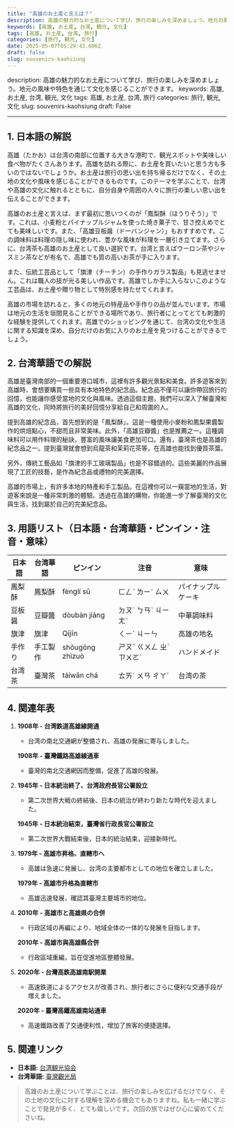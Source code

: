 ```yaml
---
title: "高雄のお土産と言えば？"
description: 高雄の魅力的なお土産について学び、旅行の楽しみを深めましょう。地元の風味や特色を通じて文化を感じることができます。
keywords: [高雄, お土産, 台湾, 観光, 文化]
tags: [高雄, お土産, 台湾, 旅行]
categories: [旅行, 観光, 文化]
date: 2025-05-07T05:29:43.606Z
draft: false
slug: souvenirs-kaohsiung
---
```


description: 高雄の魅力的なお土産について学び、旅行の楽しみを深めましょう。地元の風味や特色を通じて文化を感じることができます。
keywords: 高雄, お土産, 台湾, 観光, 文化
tags: 高雄, お土産, 台湾, 旅行
categories: 旅行, 観光, 文化
slug: souvenirs-kaohsiung
draft: False

---

## 1. 日本語の解説

高雄（たかお）は台湾の南部に位置する大きな港町で、観光スポットや美味しい食べ物がたくさんあります。高雄を訪れる際に、お土産を買いたいと思う方も多いのではないでしょうか。お土産は旅行の思い出を持ち帰るだけでなく、その土地の文化や風味を感じることができるものです。このテーマを学ぶことで、台湾や高雄の文化に触れるとともに、自分自身や周囲の人々に旅行の楽しい思い出を伝えることができます。

高雄のお土産と言えば、まず最初に思いつくのが「鳳梨酥（ほうりそう）」です。これは、小麦粉とパイナップルジャムを使った焼き菓子で、甘さ控えめでとても美味しいです。また、「高雄豆板醤（ドーバンジャン）」もおすすめです。この調味料は料理の隠し味に使われ、豊かな風味が料理を一層引き立てます。さらに、台湾茶も高雄のお土産として良い選択です。台湾と言えばウーロン茶やジャスミン茶などが有名で、高雄でも質の高いお茶が手に入ります。

また、伝統工芸品として「旗津（チーチン）の手作りガラス製品」も見逃せません。これは職人の技が光る美しい作品です。高雄でしか手に入らないこのような工芸品は、お土産や贈り物として特別感を持たせてくれます。

高雄の市場を訪れると、多くの地元の特産品や手作りの品が並んでいます。市場は地元の生活を垣間見ることができる場所であり、旅行者にとってとても刺激的な経験を提供してくれます。高雄でのショッピングを通じて、台湾の文化や生活に関する知識を深め、自分だけのお気に入りのお土産を見つけることができるでしょう。

## 2. 台湾華語での解説

高雄是臺灣南部的一個重要港口城市，這裡有許多觀光景點和美食。許多遊客來到高雄時，會想要購買一些具有本地特色的紀念品。紀念品不僅可以讓你帶回旅行的回憶，也能讓你感受當地的文化與風味。透過這個主題，我們可以深入了解臺灣和高雄的文化，同時將旅行的美好回憶分享給自己和周圍的人。

提到高雄的紀念品，首先想到的是「鳳梨酥」。這是一種使用小麥粉和鳳梨果醬製作的烘焙點心，不甜而且非常美味。此外，「高雄豆瓣醬」也是推薦之一。這種調味料可以用作料理的秘訣，豐富的風味讓美食更加可口。還有，臺灣茶也是高雄的紀念品之一。提到臺灣就會想到烏龍茶和茉莉花茶等，在高雄也能找到優質茶葉。

另外，傳統工藝品如「旗津的手工玻璃製品」也是不容錯過的。這些美麗的作品展現了工匠的技藝，是作為紀念品或禮物的完美選擇。

高雄的市場上，有許多本地的特產和手工製品。在這裡你可以一窺當地的生活，對遊客來說是一種非常刺激的體驗。透過在高雄的購物，你能進一步了解臺灣的文化與生活，找到屬於自己的完美紀念品。

## 3. 用語リスト（日本語・台湾華語・ピンイン・注音・意味）

| 日本語       | 台湾華語       | ピンイン       | 注音     | 意味                   |
|--------------|----------------|----------------|----------|------------------------|
| 鳳梨酥       | 鳳梨酥         | fènglí sū      | ㄈㄥˋ ㄌㄧˊ ㄙㄨ         | パイナップルケーキ     |
| 豆板醤       | 豆瓣醬         | dòubàn jiàng   | ㄉㄡˋ ㄅㄢˋ ㄐㄧㄤˋ      | 中華調味料             |
| 旗津         | 旗津           | Qíjīn          | ㄑㄧˊ ㄐㄧㄣ            | 高雄の地名             |
| 手作り        | 手工製作       | shǒugōng zhìzuò| ㄕㄡˇ ㄍㄨㄥ ㄓˋㄗㄨㄛˋ | ハンドメイド           |
| 台湾茶       | 臺灣茶         | táiwān chá     | ㄊㄞˊ ㄨㄢ ㄔㄚˊ        | 台湾の茶               |

## 4. 関連年表

1. **1908年 - 台湾鉄道高雄線開通**
   - 台湾の南北交通網が整備され、高雄の発展に寄与しました。
   
   **1908年 - 臺灣鐵路高雄線通車**
   - 臺灣的南北交通網因而整備，促進了高雄的發展。

2. **1945年 - 日本統治終了、台湾政府長官公署設立**
   - 第二次世界大戦の終結後、日本の統治が終わり新たな時代を迎えました。

   **1945年 - 日本統治結束，臺灣省行政長官公署設立**
   - 第二次世界大戰結束後，日本的統治結束，迎接新時代。

3. **1979年 - 高雄市昇格、直轄市へ**
   - 高雄は急速に発展し、台湾の主要都市としての地位を確立しました。

   **1979年 - 高雄市升格為直轄市**
   - 高雄迅速發展，確認其臺灣主要城市的地位。

4. **2010年 - 高雄市と高雄県の合併**
   - 行政区域の再編により、地域全体の一体的な発展を目指します。

   **2010年 - 高雄市與高雄縣合併**
   - 行政區域重編，旨在促進地區整體發展。

5. **2020年 - 台灣高鉄高雄南駅開業**
   - 高速鉄道によるアクセスが改善され、旅行者にさらに便利な交通手段が増えました。

   **2020年 - 臺灣高鐵高雄南站通車**
   - 高速鐵路改善了交通便利性，增加了旅客的便捷選擇。

## 5. 関連リンク

- **日本語:** [台湾観光協会](https://www.tourismtaiwan.tw/)
- **台湾華語:** [臺灣觀光局](https://www.taiwan.net.tw/)

> 高雄のお土産について学ぶことは、旅行の楽しみを広げるだけでなく、その土地の文化に対する理解を深める機会でもありますね。私も一緒に学ぶことで発見が多く、とても嬉しいです。次回の旅ではぜひ心に留めてくださいね。